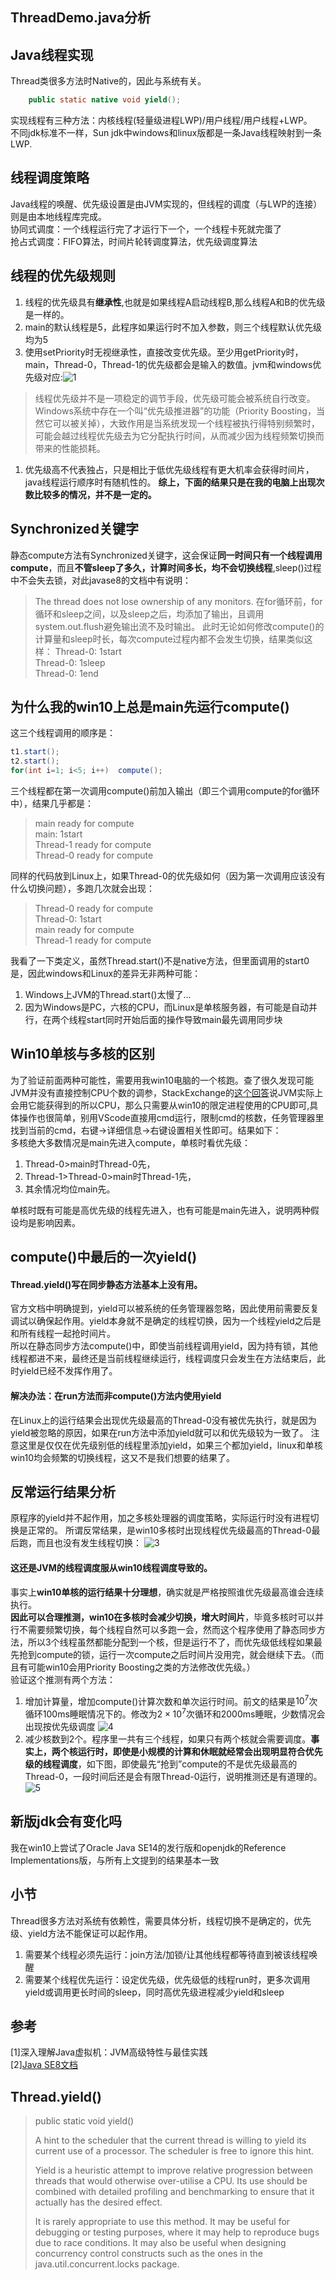 ## ThreadDemo.java分析
## Java线程实现
Thread类很多方法时Native的，因此与系统有关。  
```java
    public static native void yield(); 
```   
实现线程有三种方法：内核线程(轻量级进程LWP)/用户线程/用户线程+LWP。  
不同jdk标准不一样，Sun jdk中windows和linux版都是一条Java线程映射到一条LWP.
## 线程调度策略
Java线程的唤醒、优先级设置是由JVM实现的，但线程的调度（与LWP的连接）则是由本地线程库完成。  
协同式调度：一个线程运行完了才运行下一个，一个线程卡死就完蛋了  
抢占式调度：FIFO算法，时间片轮转调度算法，优先级调度算法

## 线程的优先级规则
1. 线程的优先级具有**继承性**,也就是如果线程A启动线程B,那么线程A和B的优先级是一样的。
2. main的默认线程是5，此程序如果运行时不加入参数，则三个线程默认优先级均为5
3. 使用setPriority时无视继承性，直接改变优先级。至少用getPriority时，main，Thread-0，Thread-1的优先级都会是输入的数值。jvm和windows优先级对应:![1](jvm和windows优先级对应.png)
>线程优先级并不是一项稳定的调节手段，优先级可能会被系统自行改变。Windows系统中存在一个叫“优先级推进器”的功能（Priority Boosting，当然它可以被关掉），大致作用是当系统发现一个线程被执行得特别频繁时，可能会越过线程优先级去为它分配执行时间，从而减少因为线程频繁切换而带来的性能损耗。   

1. 优先级高不代表独占，只是相比于低优先级线程有更大机率会获得时间片，java线程运行顺序时有随机性的。
**综上，下面的结果只是在我的电脑上出现次数比较多的情况，并不是一定的。**
## Synchronized关键字
静态compute方法有Synchronized关键字，这会保证**同一时间只有一个线程调用compute**，而且**不管sleep了多久，计算时间多长，均不会切换线程**,sleep()过程中不会失去锁，对此javase8的文档中有说明：
>The thread does not lose ownership of any monitors.
在for循环前，for循环和sleep之间，以及sleep之后，均添加了输出，且调用system.out.flush避免输出流不及时输出。  此时无论如何修改compute()的计算量和sleep时长，每次compute过程内都不会发生切换，结果类似这样：
>Thread-0: 1start  
Thread-0: 1sleep  
Thread-0: 1end

## 为什么我的win10上总是main先运行compute()
这三个线程调用的顺序是：
```java
t1.start();
t2.start();
for(int i=1; i<5; i++)  compute();
```
三个线程都在第一次调用compute()前加入输出（即三个调用compute的for循环中），结果几乎都是：
>main ready for compute  
main: 1start  
Thread-1 ready for compute  
Thread-0 ready for compute  

同样的代码放到Linux上，如果Thread-0的优先级如何（因为第一次调用应该没有什么切换问题），多跑几次就会出现：  
>Thread-0 ready for compute  
Thread-0: 1start  
main ready for compute  
Thread-1 ready for compute

我看了一下类定义，虽然Thread.start()不是native方法，但里面调用的start0是，因此windows和Linux的差异无非两种可能：  
1. Windows上JVM的Thread.start()太慢了...
2. 因为Windows是PC，六核的CPU，而Linux是单核服务器，有可能是自动并行，在两个线程start同时开始后面的操作导致main最先调用同步块
## Win10单核与多核的区别
为了验证前面两种可能性，需要用我win10电脑的一个核跑。查了很久发现可能JVM并没有直接控制CPU个数的调参，StackExchange的[这个回答](https://serverfault.com/questions/698617/java-limit-the-number-of-cores-a-jvm-can-use)说JVM实际上会用它能获得到的所以CPU，那么只需要从win10的限定进程使用的CPU即可,具体操作也很简单，别用VScode直接用cmd运行，限制cmd的核数，任务管理器里找到当前的cmd，右键->详细信息->右键设置相关性即可。结果如下：    
多核绝大多数情况是main先进入compute，单核时看优先级：  
1. Thread-0>main时Thread-0先，
2. Thread-1>Thread-0>main时Thread-1先，
3. 其余情况均位main先。  
   
单核时既有可能是高优先级的线程先进入，也有可能是main先进入，说明两种假设均是影响因素。

## compute()中最后的一次yield()
#### **Thread.yield()写在同步静态方法基本上没有用**。
官方文档中明确提到，yield可以被系统的任务管理器忽略，因此使用前需要反复调试以确保起作用。yield本身就不是确定的线程切换，因为一个线程yield之后是和所有线程一起抢时间片。  
所以在静态同步方法compute()中，即使当前线程调用yield，因为持有锁，其他线程都进不来，最终还是当前线程继续运行，线程调度只会发生在方法结束后，此时yield已经不发挥作用了。  
#### 解决办法：在run方法而非compute()方法内使用yield
在Linux上的运行结果会出现优先级最高的Thread-0没有被优先执行，就是因为yield被忽略的原因，如果在run方法中添加yield就可以和优先级较为一致了。
注意这里是仅仅在优先级别低的线程里添加yield，如果三个都加yield，linux和单核win10均会频繁的切换线程，这又不是我们想要的结果了。

## 反常运行结果分析
原程序的yield并不起作用，加之多核处理器的调度策略，实际运行时没有进程切换是正常的。
所谓反常结果，是win10多核时出现线程优先级最高的Thread-0最后跑，而且也没有发生线程切换：
![3](多核win10异常运行结果.png)
#### 这还是JVM的线程调度服从win10线程调度导致的。  
事实上**win10单核的运行结果十分理想**，确实就是严格按照谁优先级最高谁会连续执行。  
**因此可以合理推测，win10在多核时会减少切换，增大时间片**，毕竟多核时可以并行不需要频繁切换，每个线程自然可以多跑一会，然而这个程序使用了静态同步方法，所以3个线程虽然都能分配到一个核，但是运行不了，而优先级低线程如果最先抢到compute的锁，运行一次compute之后时间片没用完，就会继续下去。（而且有可能win10会用Priority Boosting之类的方法修改优先级。）  
验证这个推测有两个方法：
1. 增加计算量，增加compute()计算次数和单次运行时间。前文的结果是$10^7$次循环100ms睡眠情况下的。修改为$2\times10^7$次循环和2000ms睡眠，少数情况会出现按优先级调度
![4](增大计算量.png)
2. 减少核数到2个。程序里一共有三个线程，如果只有两个核就会需要调度。**事实上，两个核运行时，即使是小规模的计算和休眠就经常会出现明显符合优先级的线程调度**，如下图，即使最先“抢到”compute的不是优先级最高的Thread-0，一段时间后还是会有限Thread-0运行，说明推测还是有道理的。
![5](2个核.png)
## 新版jdk会有变化吗
我在win10上尝试了Oracle Java SE14的发行版和openjdk的Reference Implementations版，与所有上文提到的结果基本一致
## 小节
Thread很多方法对系统有依赖性，需要具体分析，线程切换不是确定的，优先级、yield方法不能保证可以起作用。  
1. 需要某个线程必须先运行：join方法/加锁/让其他线程都等待直到被该线程唤醒  
2. 需要某个线程优先运行：设定优先级，优先级低的线程run时，更多次调用yield或调用更长时间的sleep，同时高优先级进程减少yield和sleep

## 参考
[1]深入理解Java虚拟机：JVM高级特性与最佳实践  
[2][Java SE8文档](https://docs.oracle.com/javase/8/docs/api/java/lang/Thread.html)

## Thread.yield()
<span id = "n1"></span>
>public static void yield()  
>
>A hint to the scheduler that the current thread is willing to yield its current use of a processor. The scheduler is free to ignore this hint.  
>  
>Yield is a heuristic attempt to improve relative progression between threads that would otherwise over-utilise a CPU. Its use should be combined with detailed profiling and benchmarking to ensure that it actually has the desired effect.
>
>It is rarely appropriate to use this method. It may be useful for debugging or testing purposes, where it may help to reproduce bugs due to race conditions. It may also be useful when designing concurrency control constructs such as the ones in the java.util.concurrent.locks package.
